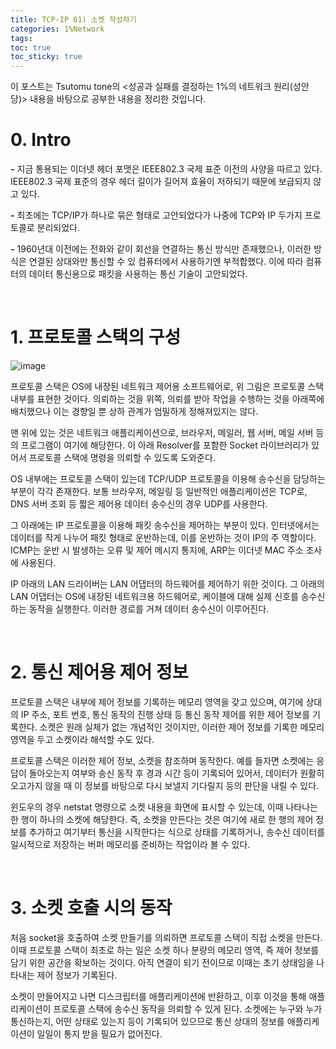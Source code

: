 ```yaml
---
title: TCP-IP 01) 소켓 작성하기
categories: 1%Network
tags: 
toc: true
toc_sticky: true
---
```


이 포스트는 Tsutomu tone의 <성공과 실패를 결정하는 1%의 네트워크 원리(성안당)> 내용을 바탕으로 공부한 내용을 정리한 것입니다. 

# **0. Intro**

**-** 지금 통용되는 이더넷 헤더 포맷은 IEEE802.3 국제 표준 이전의 사양을 따르고 있다. IEEE802.3 국제 표준의 경우 헤더 길이가 길어져 효율이 저하되기 때문에 보급되지 않고 있다. 

**-** 최초에는 TCP/IP가 하나로 묶은 형태로 고안되었다가 나중에 TCP와 IP 두가지 프로토콜로 분리되었다. 

**-** 1960년대 이전에는 전화와 같이 회선을 연결하는 통신 방식만 존재했으나, 이러한 방식은 연결된 상대와만 통신할 수 있 컴퓨터에서 사용하기엔 부적합했다. 이에 따라 컴퓨터의 데이터 통신용으로 패킷을 사용하는 통신 기술이 고안되었다. 

<br/>

# **1. 프로토콜 스택의 구성**

![image](https://user-images.githubusercontent.com/96677719/224892744-81186a0f-3247-4d8a-bd4d-e58ca9608afe.png)

프로토콜 스택은 OS에 내장된 네트워크 제어용 소프트웨어로, 위 그림은 프로토콜 스택 내부를 표현한 것이다. 의뢰하는 것을 위쪽, 의뢰를 받아 작업을 수행하는 것을 아래쪽에 배치했으나 이는 경향일 뿐 상하 관계가 엄밀하게 정해져있지는 않다. 

맨 위에 있는 것은 네트워크 애플리케이션으로, 브라우저, 메일러, 웹 서버, 메일 서버 등의 프로그램이 여기에 해당한다. 이 아래 Resolver를 포함한 Socket 라이브러리가 있어서 프로토콜 스택에 명령을 의뢰할 수 있도록 도와준다. 

OS 내부에는 프로토콜 스택이 있는데 TCP/UDP 프로토콜을 이용해 송수신을 담당하는 부분이 각각 존재한다. 보통 브라우저, 메일링 등 일반적인 애플리케이션은 TCP로, DNS 서버 조회 등 짧은 제어용 데이터 송수신의 경우 UDP를 사용한다. 

그 아래에는 IP 프로토콜을 이용해 패킷 송수신을 제어하는 부분이 있다. 인터넷에서는 데이터를 작게 나누어 패킷 형태로 운반하는데, 이를 운반하는 것이 IP의 주 역할이다. ICMP는 운반 시 발생하는 오류 및 제어 메시지 통지에, ARP는 이더넷 MAC 주소 조사에 사용된다. 

IP 아래의 LAN 드라이버는 LAN 어댑터의 하드웨어를 제어하기 위한 것이다. 그 아래의 LAN 어댑터는 OS에 내장된 네트워크용 하드웨어로, 케이블에 대해 실제 신호를 송수신 하는 동작을 실행한다. 이러한 경로를 거쳐 데이터 송수신이 이루어진다.

<br/>

# **2. 통신 제어용 제어 정보**

프로토콜 스택은 내부에 제어 정보를 기록하는 메모리 영역을 갖고 있으며, 여기에 상대의 IP 주소, 포트 번호, 통신 동작의 진행 상태 등 통신 동작 제어를 위한 제어 정보를 기록한다. 소켓은 원래 실체가 없는 개념적인 것이지만, 이러한 제어 정보를 기록한 메모리 영역을 두고 소켓이라 해석할 수도 있다. 

프로토콜 스택은 이러한 제어 정보, 소켓을 참조하며 동작한다. 예를 들자면 소켓에는 응답이 돌아오는지 여부와 송신 동작 후 경과 시간 등이 기록되어 있어서, 데이터가 원활히 오고가지 않을 때 이 정보를 바탕으로 다시 보낼지 기다릴지 등의 판단을 내릴 수 있다. 

윈도우의 경우 netstat 명령으로 소켓 내용을 화면에 표시할 수 있는데, 이때 나타나는 한 행이 하나의 소켓에 해당한다. 즉, 소켓을 만든다는 것은 여기에 새로 한 행의 제어 정보를 추가하고 여기부터 통신을 시작한다는 식으로 상태를 기록하거나, 송수신 데이터를 일시적으로 저장하는 버퍼 메모리를 준비하는 작업이라 볼 수 있다. 

<br/>

# **3. 소켓 호출 시의 동작**

처음 socket을 호출하여 소켓 만들기를 의뢰하면 프로토콜 스택이 직접 소켓을 만든다. 이때 프로토콜 스택이 최초로 하는 일은 소켓 하나 분량의 메모리 영역, 즉 제어 정보를 담기 위한 공간을 확보하는 것이다. 아직 연결이 되기 전이므로 이때는 초기 상태임을 나타내는 제어 정보가 기록된다. 

소켓이 만들어지고 나면 디스크립터를 애플리케이션에 반환하고, 이후 이것을 통해 애플리케이션이 프로토콜 스택에 송수신 동작을 의뢰할 수 있게 된다. 소켓에는 누구와 누가 통신하는지, 어떤 상태로 있는지 등이 기록되어 있으므로 통신 상대의 정보를 애플리케이션이 일일이 통지 받을 필요가 없어진다. 